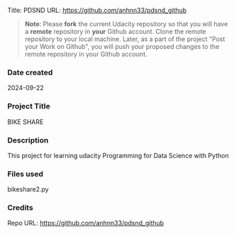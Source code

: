 Title: PDSND
URL: https://github.com/anhnn33/pdsnd_github
>**Note**: Please **fork** the current Udacity repository so that you will have a **remote** repository in **your** Github account. Clone the remote repository to your local machine. Later, as a part of the project "Post your Work on Github", you will push your proposed changes to the remote repository in your Github account.

### Date created
2024-09-22

### Project Title
BIKE SHARE

### Description
This project for learning udacity Programming for Data Science with Python

### Files used
bikeshare2.py

### Credits
Repo URL: https://github.com/anhnn33/pdsnd_github
